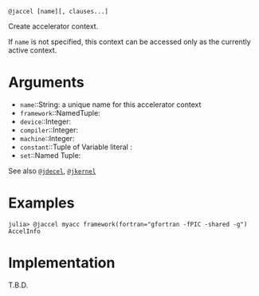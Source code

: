 ```
@jaccel [name][, clauses...]
```

Create accelerator context.

If `name` is not specified, this context can be accessed only as the currently active context.

# Arguments

  * `name`::String: a unique name for this accelerator context
  * `framework`::NamedTuple:
  * `device`::Integer:
  * `compiler`::Integer:
  * `machine`::Integer:
  * `constant`::Tuple of Variable literal :
  * `set`::Named Tuple:

See also [`@jdecel`](@jdecel), [`@jkernel`](@jkernel)

# Examples

```julia-repl
julia> @jaccel myacc framework(fortran="gfortran -fPIC -shared -g")
AccelInfo
```

# Implementation

T.B.D.

